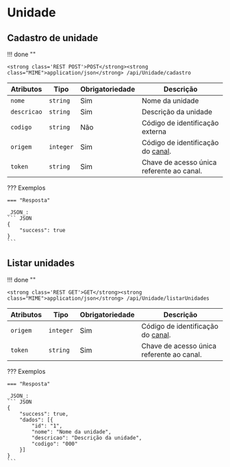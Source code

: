 
# Unidade

## Cadastro de unidade

!!! done ""
    
    <strong class='REST POST'>POST</strong><strong class="MIME">application/json</strong> /api/Unidade/cadastro

| Atributos | Tipo | Obrigatoriedade | Descrição | 
| --- | --- | --- | --- |
| `nome` | `string` | Sim | Nome da unidade | 
| `descricao` | `string` | Sim | Descrição da unidade | 
| `codigo` | `string` | Não | Código de identificação externa | 
| `origem` | `integer` | Sim | Código de identificação do [canal](/api_crm/apresentacao/#autenticacao). | 
| `token` | `string` | Sim | Chave de acesso única referente ao canal. | 

??? Exemplos

    === "Resposta"

    _JSON_:
	``` JSON
	{
		"success": true
	}
	```

## Listar unidades

!!! done ""
    
    <strong class='REST GET'>GET</strong><strong class="MIME">application/json</strong> /api/Unidade/listarUnidades

| Atributos | Tipo | Obrigatoriedade | Descrição | 
| --- | --- | --- | --- |
| `origem` | `integer` | Sim | Código de identificação do [canal](/api_crm/apresentacao/#autenticacao). | 
| `token` | `string` | Sim | Chave de acesso única referente ao canal. | 

??? Exemplos

    === "Resposta"

    _JSON_:
	``` JSON
	{
		"success": true,
		"dados": [{
			"id": "1",
			"nome": "Nome da unidade",
			"descricao": "Descrição da unidade",
			"codigo": "000"
		}]
	}
	```

